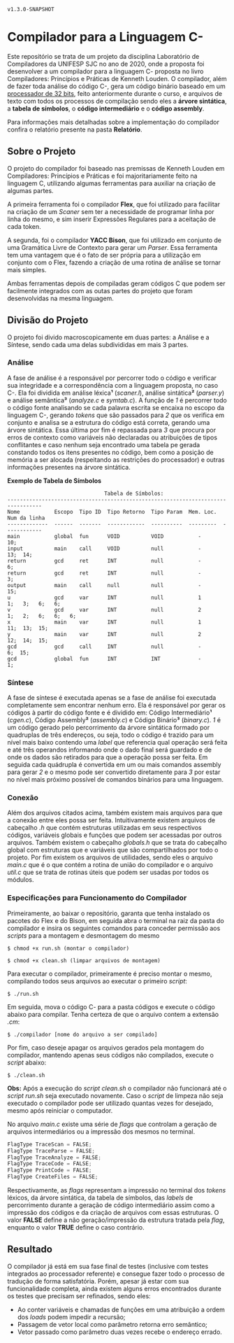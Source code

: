 `v1.3.0-SNAPSHOT`
# Compilador para a Linguagem C-

Este repositório se trata de um projeto da disciplina Laboratório de Compiladores da UNIFESP SJC no ano de 2020, onde a proposta foi desenvolver a um compilador para a linguagem C- proposta no livro Compiladores: Princípios e Práticas de Kenneth Louden. O compilador, além de fazer toda análise do código C-, gera um código binário baseado em um [processador de 32 bits](https://github.com/AndrewCampos/Processador-AOC), feito anteriormente durante o curso, e arquivos de texto com todos os processos de compilação sendo eles a **árvore sintática**, a **tabela de símbolos**, o **código intermediário** e o **código assembly**.

Para informações mais detalhadas sobre a implementação do compilador confira o relatório presente na pasta **Relatório**.

## Sobre o Projeto

O projeto do compilador foi baseado nas premissas de Kenneth Louden em Compiladores: Princípios e Práticas e foi majoritariamente feito na linguagem C, utilizando algumas ferramentas para auxiliar na criação de algumas partes.

A primeira ferramenta foi o compilador **Flex**, que foi utilizado para facilitar na criação de um _Scaner_ sem ter a necessidade de programar linha por linha do mesmo, e sim inserir Expressões Regulares para a aceitação de cada token.

A segunda, foi o compilador **YACC Bison**, que foi utilizado em conjunto de uma Gramática Livre de Contexto para gerar um _Parser_. Essa ferramenta tem uma vantagem que é o fato de ser própria para a utilização em conjunto com o Flex, fazendo a criação de uma rotina de análise se tornar mais simples.

Ambas ferramentas depois de compiladas geram códigos C que podem ser facilmente integrados com as outas partes do projeto que foram desenvolvidas na mesma linguagem.

## Divisão do Projeto

O projeto foi divido macroscopicamente em duas partes: a Análise e a Síntese, sendo cada uma delas subdivididas em mais 3 partes.

### Análise

A fase de análise é a responsável por percorrer todo o código e verificar sua integridade e a correspondência com a linguagem proposta, no caso C-. Ela foi dividida em análise léxica**¹** (_scaner.l_), análise sintática**²** (_parser.y_) e análise semântica**³** (_analyze.c_ e _symtab.c_). A função de _1_ é percorrer todo o código fonte analisando se cada palavra escrita se encaixa no escopo da linguagem C-, gerando _tokens_ que são passados para _2_ que os verifica em conjunto e analisa se a estrutura do código está correta, gerando uma árvore sintática. Essa última por fim é repassada para _3_ que procura por erros de contexto como variáveis não declaradas ou atribuições de tipos conflitantes e caso nenhum seja encontrado uma tabela pe gerada constando todos os itens presentes no código, bem como a posição de memória a ser alocada (respeitando as restrições do processador) e outras informações presentes na árvore sintática. 

**Exemplo de Tabela de Símbolos**
```
                               Tabela de Símbolos:
---------------------------------------------------------------------------------
Nome           Escopo  Tipo ID  Tipo Retorno  Tipo Param  Mem. Loc.  Num da linha
-------------  ------  -------  ------------  ----------  ---------  ------------
main           global  fun      VOID          VOID           -        10; 
input          main    call     VOID          null           -        13;  14; 
return         gcd     ret      INT           null           -         6; 
return         gcd     ret      INT           null           -         3; 
output         main    call     null          null           -        15; 
u              gcd     var      INT           null           1         1;   3;   6;   6; 
v              gcd     var      INT           null           2         1;   2;   6;   6;   6; 
x              main    var      INT           null           1        11;  13;  15; 
y              main    var      INT           null           2        12;  14;  15; 
gcd            gcd     call     INT           null           -         6;  15; 
gcd            global  fun      INT           INT            -         1; 
```

### Síntese

A fase de síntese é executada apenas se a fase de análise foi executada completamente sem encontrar nenhum erro. Ela é responsável por gerar os códigos à partir do código fonte e é dividido em: Código Intermediário**¹** (_cgen.c_), Código Assembly**²** (_assembly.c_) e Código Binário**³** (_binary.c_). _1_ é um código gerado pelo percorrimento da árvore sintática formado por quadruplas de três endereços, ou seja, todo o código é trazido para um nível mais baixo contendo uma _label_ que referencia qual operação será feita e até três operandos informando onde o dado final será guardado e de onde os dados são retirados para que a operação possa ser feita. Em seguida cada quádrupla é convertida em um ou mais comandos assembly para gerar _2_ e o mesmo pode ser convertido diretamente para _3_ por estar no nível mais próximo possível de comandos binários para uma linguagem.

### Conexão

Além dos arquivos citados acima, também existem mais arquivos para que a conexão entre eles possa ser feita. Intuitivamente existem arquivos de cabeçalho _.h_ que contém estruturas utilizadas em seus respectivos códigos, variáveis globais e funções que podem ser acessadas por outros arquivos. Também existem o cabeçalho _globals.h_ que se trata do cabeçalho global com estruturas que e variáveis que são compartilhados por todo o projeto. Por fim existem os arquivos de utilidades, sendo eles o arquivo _main.c_ que é o que contém a rotina de união do compilador e o arquivo _util.c_ que se trata de rotinas úteis que podem ser usadas por todos os módulos.

### Especificações para Funcionamento do Compilador

Primeiramente, ao baixar o repositório, garanta que tenha instalado os pacotes do Flex e do Bison, em seguida abra o terminal na raiz da pasta do compilador e insira os seguintes comandos para conceder permissão aos _scripts_ para a montagem e desmontagem do mesmo
```
$ chmod +x run.sh (montar o compilador)

$ chmod +x clean.sh (limpar arquivos de montagem)
```
Para executar o compilador, primeiramente é preciso montar o mesmo, compilando todos seus arquivos ao executar o primeiro _script_:
```
$ ./run.sh
```
Em seguida, mova o código C- para a pasta códigos e execute o código abaixo para compilar. Tenha certeza de que o arquivo contem a extensão _.cm_:
```
$ ./compilador [nome do arquivo a ser compilado]
```
Por fim, caso deseje apagar os arquivos gerados pela montagem do compilador, mantendo apenas seus códigos não compilados, execute o _script_ abaixo:
```
$ ./clean.sh
```
**Obs:** Após a execução do _script clean.sh_ o compilador não funcionará até o _script run.sh_ seja executado novamente. Caso o _script_ de limpeza não seja executado o compilador pode ser utilizado quantas vezes for desejado, mesmo após reiniciar o computador.

No arquivo _main.c_ existe uma série de _flags_ que controlam a geração de arquivos intermediários ou a impressão dos mesmos no terminal.
```C
FlagType TraceScan = FALSE;
FlagType TraceParse = FALSE;
FlagType TraceAnalyze = FALSE; 
FlagType TraceCode = FALSE;
FlagType PrintCode = FALSE;
FlagType CreateFiles = FALSE;
```
Respectivamente, as _flags_ representam a impressão no terminal dos _tokens_ léxicos, da árvore sintática, da tabela de símbolos, das _labels_ de percorrimento durante a geração de código intermediário assim como a impressão dos códigos e da criação de arquivos com essas estruturas. O valor **FALSE** define a não geração/impressão da estrutura tratada pela _flag_, enquanto o valor **TRUE** define o caso contrário.

## Resultado

O compilador já está em sua fase final de testes (inclusive com testes integrados ao processador referente) e consegue fazer todo o processo de tradução de forma satisfatória. Porém, apesar já estar com sua funcionalidade completa, ainda existem alguns erros encontrados durante os testes que precisam ser refinados, sendo eles:
- Ao conter variáveis e chamadas de funções em uma atribuição a ordem dos _loads_ podem impedir a recursão;
- Passagem de vetor local como parâmetro retorna erro semântico;
- Vetor passado como parâmetro duas vezes recebe o endereço errado.
